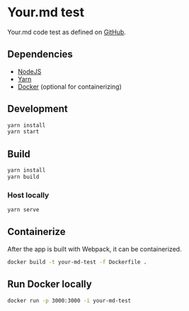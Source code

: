 # Your.md test

Your.md code test as defined on [GitHub](https://github.com/YourMD/javascript-coding-test).

## Dependencies

* [NodeJS](https://nodejs.org/en/)
* [Yarn](https://legacy.yarnpkg.com/en/docs/install/#windows-stable)
* [Docker](https://hub.docker.com/?overlay=onboarding) (optional for containerizing)

## Development

```bash
yarn install
yarn start
```

## Build

```bash
yarn install
yarn build
```

### Host locally
```bash
yarn serve
```

## Containerize

After the app is built with Webpack, it can be containerized.

```bash
docker build -t your-md-test -f Dockerfile .
``` 

## Run Docker locally

```bash
docker run -p 3000:3000 -i your-md-test
``` 
